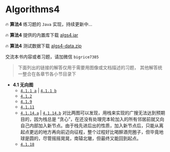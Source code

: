 # Algorithms4 

🔥 **算法4** 练习题的 `Java` 实现，持续更新中...

🔥 **算法4** 提供的内置库下载 [algs4.jar](https://algs4.cs.princeton.edu/code/algs4.jar) 

🔥 **算法4** 测试数据下载 [algs4-data.zip](https://algs4.cs.princeton.edu/code/algs4-data.zip)

交流本书内容或者习题，请加微信 `bigrice7385`

> 下面列出的链接的解答仅用于需要用图像或文档描述的习题，
> 其他解答统一整合在各章节各小节目录下

* **4.1 无向图** 
	* [`4.1.1 a`](https://github.com/YangXiaoHei/Algorithms/blob/master/Ch_4_1_Undirected_Graphs/images/Practise_4_1_01.1.png) | [`4.1.1 b`](https://github.com/YangXiaoHei/Algorithms/blob/master/Ch_4_1_Undirected_Graphs/images/Practise_4_1_01.2.png)
	* [`4.1.2`](https://github.com/YangXiaoHei/Algorithms/blob/master/Ch_4_1_Undirected_Graphs/images/Practise_4_1_02.png)
	* [`4.1.9`](https://github.com/YangXiaoHei/Algorithms/blob/master/Ch_4_1_Undirected_Graphs/images/Practise_4_1_09.png)
	* [`4.1.11`](https://github.com/YangXiaoHei/Algorithms/blob/master/Ch_4_1_Undirected_Graphs/images/Practise_4_1_11.png)
	* [`4.1.14.a`](https://github.com/YangXiaoHei/Algorithms/blob/master/Ch_4_1_Undirected_Graphs/images/Practise_4_1_14.1.png) | [`4.1.14.b`](https://github.com/YangXiaoHei/Algorithms/blob/master/Ch_4_1_Undirected_Graphs/images/Practise_4_1_14.2.png) 对比两图可以发现，用栈来实现的广搜无法达到预期目的，因为栈总是 “贪心”，在还没有处理完本轮加入的所有邻居前就又向自己内部加入新节点。由于栈先进后出的性质，加入新节点后，只能从离起点更远的地方再向前迈向征程，整个过程好比喝醉酒兜圈子，但毕竟地球是圆的，尽管摇摇晃晃，南辕北辙，但最终又能回到起点。
	*  [`4.1.18`](https://github.com/YangXiaoHei/Algorithms/blob/master/Ch_4_1_Undirected_Graphs/images/Practise_4_1_18.png)